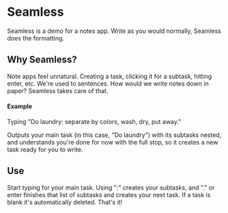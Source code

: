 # Seamless
Seamless is a demo for a notes app. Write as you would normally, Seamless does the formatting.

## Why Seamless?

Note apps feel unnatural. Creating a task, clicking it for a subtask, hitting enter, etc. We're used to sentences. How would we write notes down in paper?
Seamless takes care of that.

#### Example
Typing "Do laundry: separate by colors, wash, dry, put away."

Outputs your main task (in this case, "Do laundry") with its subtasks nested, and understands you're done for now with the full stop, so it creates a new task ready for you to write.

## Use

Start typing for your main task. Using ":" creates your subtasks, and "." or enter finishes that list of subtasks and creates your next task. If a task is blank it's automatically deleted. That's it!
